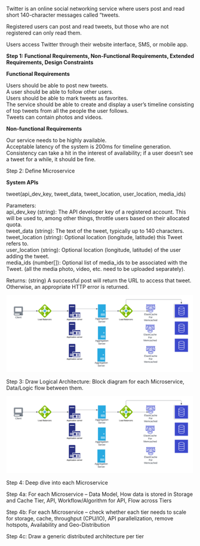Twitter is an online social networking service where users post and read short 140-character messages called “tweets.

Registered users can post and read tweets, but those who are not registered can only read them. 

Users access Twitter through their website interface, SMS, or mobile app.

<b>Step 1: Functional Requirements, Non-Functional Requirements, Extended Requirements, Design Constraints</b><br>

<b>Functional Requirements</b><br>

Users should be able to post new tweets.<br>
A user should be able to follow other users.<br>
Users should be able to mark tweets as favorites.<br>
The service should be able to create and display a user’s timeline consisting of top tweets from all the people the user follows.<br>
Tweets can contain photos and videos.<br>

<b>Non-functional Requirements</b><br>

Our service needs to be highly available.<br>
Acceptable latency of the system is 200ms for timeline generation.<br>
Consistency can take a hit in the interest of availability; if a user doesn’t see a tweet for a while, it should be fine.<br>

Step 2: Define Microservice

<b>System APIs</b><br>

tweet(api_dev_key, tweet_data, tweet_location, user_location, media_ids)

Parameters:<br>
api_dev_key (string): The API developer key of a registered account. This will be used to, among other things, throttle users based on their allocated quota.<br>
tweet_data (string): The text of the tweet, typically up to 140 characters.<br>
tweet_location (string): Optional location (longitude, latitude) this Tweet refers to.<br>
user_location (string): Optional location (longitude, latitude) of the user adding the tweet.<br>
media_ids (number[]): Optional list of media_ids to be associated with the Tweet. (all the media photo, video, etc. need to be uploaded separately).<br>

Returns: (string)
A successful post will return the URL to access that tweet. Otherwise, an appropriate HTTP error is returned.

<img src="https://github.com/rjanapa/rjanapa/blob/main/TwitterHLD.png" width="500" length="500">

Step 3: Draw Logical Architecture: Block diagram for each Microservice, Data/Logic flow between them.

<img src="https://github.com/rjanapa/rjanapa/blob/main/TwitterHLD.png" width="500" length="500">

Step 4: Deep dive into each Microservice

Step 4a: For each Microservice – Data Model, How data is stored in Storage and Cache Tier, API, Workflow/Algorithm for API, Flow across Tiers

Step 4b: For each Microservice – check whether each tier needs to scale for storage, cache, throughput (CPU/IO), API parallelization, remove hotspots, Availability and Geo-Distribution

Step 4c: Draw a generic distributed architecture per tier



